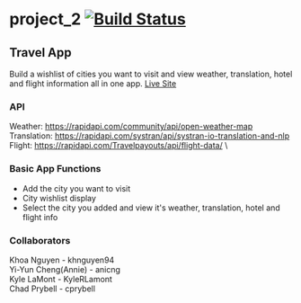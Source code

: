 # project_2 [![Build Status](https://travis-ci.com/khnguyen94/project_2.svg?branch=master)](https://travis-ci.com/khnguyen94/project_2)


## Travel App
Build a wishlist of cities you want to visit and view weather, translation, hotel and flight information all in one app.
[Live Site](https://project2kkca.herokuapp.com/)

### API
Weather: https://rapidapi.com/community/api/open-weather-map \
Translation: https://rapidapi.com/systran/api/systran-io-translation-and-nlp \
Flight: https://rapidapi.com/Travelpayouts/api/flight-data/ \

### Basic App Functions
* Add the city you want to visit
* City wishlist display
* Select the city you added and view it's weather, translation, hotel and flight info

### Collaborators
Khoa Nguyen - khnguyen94 \
Yi-Yun Cheng(Annie) - anicng \
Kyle LaMont - KyleRLamont \
Chad Prybell - cprybell

